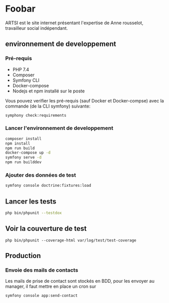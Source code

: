 # Foobar

ARTSI est le site internet présentant l'expertise de Anne rousselot, travailleur social indépendant.

## environnement de developpement

### Pré-requis

- PHP 7.4
- Composer
- Symfony CLI
- Docker-compose
- Nodejs et npm installé sur le poste

Vous pouvez verifier les pré-requis (sauf Docker et Docker-compse) avec la commande (de la CLI symfony) suivante:

```bash
symphony check:requirements
```

### Lancer l'environnement de developpement

```bash
composer install
npm install
npm run build
docker-compose up -d
symfony serve -d
npm run builddev
```

### Ajouter des données de test

```bash
symfony console doctrine:fixtures:load

```

## Lancer les tests

```bash
php bin/phpunit --testdox

```

## Voir la couverture de test

```
php bin/phpunit --coverage-html var/log/test/test-coverage
```

## Production

### Envoie des mails de contacts

Les mails de prise de contact sont stockés en BDD, pour les envoyer au manager, il faut mettre en place un cron sur

```bash
symfony console app:send-contact
```
